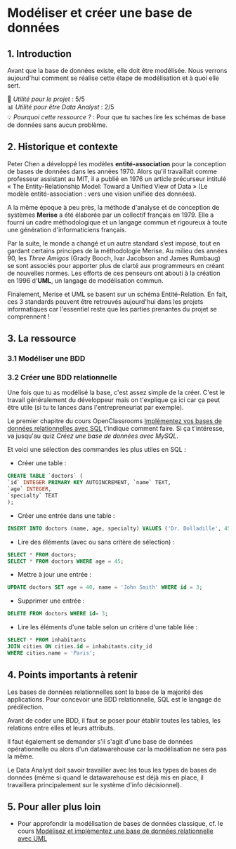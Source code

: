 # Modéliser et créer une base de données

## 1. Introduction

Avant que la base de données existe, elle doit être modélisée. Nous verrons aujourd'hui comment se réalise cette étape de modélisation et à quoi elle sert.

📌 *Utilité pour le projet* : 5/5<br/>
📊 *Utilité pour être Data Analyst* : 2/5<br/>
💡 *Pourquoi cette ressource ?* : Pour que tu saches lire les schémas de base de données sans aucun problème.

## 2. Historique et contexte
Peter Chen a développé les modèles **entité-association** pour la conception de bases de données dans les années 1970. Alors qu'il travaillait comme professeur assistant au MIT, il a publié en 1976 un article précurseur intitulé « The Entity-Relationship Model: Toward a Unified View of Data » (Le modèle entité-association : vers une vision unifiée des données).

A la même époque à peu près, la méthode d'analyse et de conception de systèmes **Merise** a été élaborée par un collectif français en 1979. Elle a fourni un cadre méthodologique et un langage commun et rigoureux à toute une génération d'informaticiens français.

Par la suite, le monde a changé et un autre standard s’est imposé, tout en gardant certains principes de la méthodologie Merise. Au milieu des années 90, les *Three Amigos* (Grady Booch, Ivar Jacobson and James Rumbaug) se sont associés pour apporter plus de clarté aux programmeurs en créant de nouvelles normes. Les efforts de ces penseurs ont abouti à la création en 1996 d'**UML**, un langage de modélisation commun.

Finalement, Merise et UML se basent sur un schéma Entité-Relation. En fait, ces 3 standards peuvent être retrouvés aujourd'hui dans les projets informatiques car l'essentiel reste que les parties prenantes du projet se comprennent ! 

## 3. La ressource

### 3.1 Modéliser une BDD




### 3.2 Créer une BDD relationnelle

Une fois que tu as modélisé la base, c'est assez simple de la créer. C'est le travail généralement du développeur mais on t'explique ça ici car ça peut être utile (si tu te lances dans l'entrepreneuriat par exemple).

Le premier chapitre du cours OpenClassrooms [Implémentez vos bases de données relationnelles avec SQL](https://openclassrooms.com/fr/courses/6971126-implementez-vos-bases-de-donnees-relationnelles-avec-sql) t'indique comment faire. Si ça t'intéresse, va jusqu'au quiz *Créez une base de données avec MySQL*. 

Et voici une sélection des commandes les plus utiles en SQL :

- Créer une table :
```sql
CREATE TABLE `doctors` (
`id` INTEGER PRIMARY KEY AUTOINCREMENT, `name` TEXT,
`age` INTEGER,
`specialty` TEXT
);
```

- Créer une entrée dans une table :
```sql
INSERT INTO doctors (name, age, specialty) VALUES ('Dr. Dolladille', 45, 'Dentist');
```

- Lire des éléments (avec ou sans critère de sélection) :
```sql
SELECT * FROM doctors;
SELECT * FROM doctors WHERE age = 45;
```

- Mettre à jour une entrée :
```sql
UPDATE doctors SET age = 40, name = 'John Smith' WHERE id = 3;
```

- Supprimer une entrée :
```sql
DELETE FROM doctors WHERE id= 3;
```

- Lire les éléments d'une table selon un critère d'une table liée :
```sql
SELECT * FROM inhabitants
JOIN cities ON cities.id = inhabitants.city_id
WHERE cities.name = 'Paris';
```


## 4. Points importants à retenir
Les bases de données relationnelles sont la base de la majorité des applications. Pour concevoir une BDD relationnelle, SQL est le langage de prédilection.

Avant de coder une BDD, il faut se poser pour établir toutes les tables, les relations entre elles et leurs attributs. 

Il faut également se demander s'il s'agit d'une base de données opérationnelle ou alors d'un datawarehouse car la modélisation ne sera pas la même. 

Le Data Analyst doit savoir travailler avec les tous les types de bases de données (même si quand le datawarehouse est déjà mis en place, il travaillera principalement sur le système d'info décisionnel). 

## 5. Pour aller plus loin
- Pour approfondir la modélisation de bases de données classique, cf. le cours [Modélisez et implémentez une base de données relationnelle avec UML](https://openclassrooms.com/fr/courses/4055451-modelisez-et-implementez-une-base-de-donnees-relationnelle-avec-uml)
